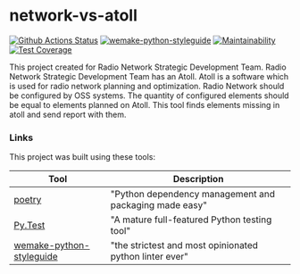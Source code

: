 # network-vs-atoll

[![Github Actions Status](https://github.com/RamilAlbakov/network-vs-atoll/workflows/network-vs-atoll-CI/badge.svg)](https://github.com/RamilAlbakov/network-vs-atoll/actions)
[![wemake-python-styleguide](https://img.shields.io/badge/style-wemake-000000.svg)](https://github.com/wemake-services/wemake-python-styleguide)
[![Maintainability](https://api.codeclimate.com/v1/badges/6f8447bb3d31d2b04b15/maintainability)](https://codeclimate.com/github/RamilAlbakov/network-vs-atoll/maintainability)
[![Test Coverage](https://api.codeclimate.com/v1/badges/6f8447bb3d31d2b04b15/test_coverage)](https://codeclimate.com/github/RamilAlbakov/network-vs-atoll/test_coverage)

This project created for Radio Network Strategic Development Team.
Radio Network Strategic Development Team has an Atoll. Atoll is a software which is used for radio network planning and optimization.
Radio Network should be configured by OSS systems. The quantity of configured elements should be equal to elements planned on Atoll.
This tool finds elements missing in atoll and send report with them.

### Links

This project was built using these tools:

| Tool                                                                        | Description                                             |
|-----------------------------------------------------------------------------|---------------------------------------------------------|
| [poetry](https://poetry.eustace.io/)                                        | "Python dependency management and packaging made easy"  |
| [Py.Test](https://pytest.org)                                               | "A mature full-featured Python testing tool"            |
| [wemake-python-styleguide](https://wemake-python-stylegui.de)               | "the strictest and most opinionated python linter ever" |